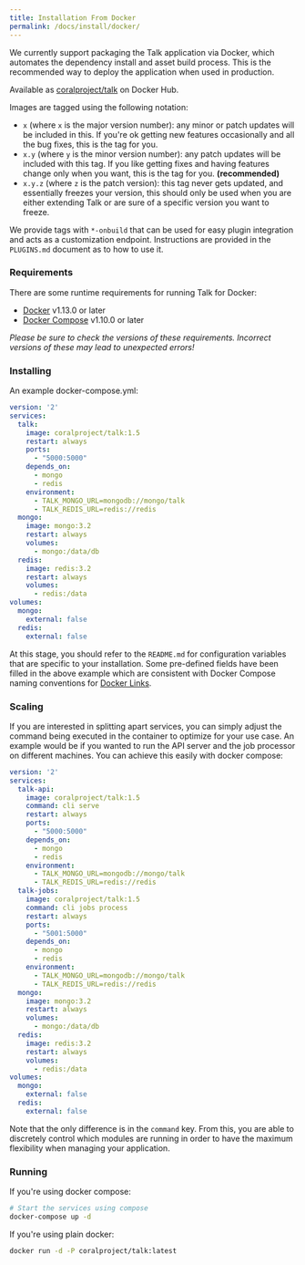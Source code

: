 ```yaml
---
title: Installation From Docker
permalink: /docs/install/docker/
---
```


We currently support packaging the Talk application via Docker, which automates
the dependency install and asset build process. This is the recommended way to
deploy the application when used in production.

Available as [coralproject/talk](https://hub.docker.com/r/coralproject/talk/) on Docker Hub.

Images are tagged using the following notation:

- `x` (where `x` is the major version number): any minor or patch updates will be included in this. If you're ok getting
  new features occasionally and all the bug fixes, this is the tag for you.
- `x.y` (where `y` is the minor version number): any patch updates will be
  included with this tag. If you like getting fixes and having features change
  only when you want, this is the tag for you. **(recommended)**
- `x.y.z` (where `z` is the patch version): this tag never gets updated, and
  essentially freezes your version, this should only be used when you are either
  extending Talk or are sure of a specific version you want to freeze.

We provide tags with `*-onbuild` that can be used for easy plugin integration and
acts as a customization endpoint. Instructions are provided in the `PLUGINS.md`
document as to how to use it.

### Requirements

There are some runtime requirements for running Talk for Docker:

- [Docker](https://www.docker.com/) v1.13.0 or later
- [Docker Compose](https://docs.docker.com/compose/) v1.10.0 or later

_Please be sure to check the versions of these requirements. Incorrect versions
of these may lead to unexpected errors!_

### Installing

An example docker-compose.yml:

```yaml
version: '2'
services:
  talk:
    image: coralproject/talk:1.5
    restart: always
    ports:
      - "5000:5000"
    depends_on:
      - mongo
      - redis
    environment:
      - TALK_MONGO_URL=mongodb://mongo/talk
      - TALK_REDIS_URL=redis://redis
  mongo:
    image: mongo:3.2
    restart: always
    volumes:
      - mongo:/data/db
  redis:
    image: redis:3.2
    restart: always
    volumes:
      - redis:/data
volumes:
  mongo:
    external: false
  redis:
    external: false
```

At this stage, you should refer to the `README.md` for configuration variables
that are specific to your installation. Some pre-defined fields have been filled
in the above example which are consistent with Docker Compose naming conventions
for [Docker Links](https://docs.docker.com/compose/networking/#links).

### Scaling

If you are interested in splitting apart services, you can simply adjust the
command being executed in the container to optimize for your use case. An
example would be if you wanted to run the API server and the job processor
on different machines. You can achieve this easily with docker compose:

```yaml
version: '2'
services:
  talk-api:
    image: coralproject/talk:1.5
    command: cli serve
    restart: always
    ports:
      - "5000:5000"
    depends_on:
      - mongo
      - redis
    environment:
      - TALK_MONGO_URL=mongodb://mongo/talk
      - TALK_REDIS_URL=redis://redis
  talk-jobs:
    image: coralproject/talk:1.5
    command: cli jobs process
    restart: always
    ports:
      - "5001:5000"
    depends_on:
      - mongo
      - redis
    environment:
      - TALK_MONGO_URL=mongodb://mongo/talk
      - TALK_REDIS_URL=redis://redis
  mongo:
    image: mongo:3.2
    restart: always
    volumes:
      - mongo:/data/db
  redis:
    image: redis:3.2
    restart: always
    volumes:
      - redis:/data
volumes:
  mongo:
    external: false
  redis:
    external: false
```

Note that the only difference is in the `command` key. From this, you are able
to discretely control which modules are running in order to have the maximum
flexibility when managing your application.

### Running

If you're using docker compose:

```bash
# Start the services using compose
docker-compose up -d
```

If you're using plain docker:

```bash
docker run -d -P coralproject/talk:latest
```
